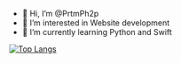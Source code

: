 - 👋 Hi, I’m @PrtmPh2p
- 👀 I’m interested in Website development
- 🌱 I’m currently learning Python and Swift
<!---
PrtmPh2p/PrtmPh2p is a ✨ special ✨ repository because its `README.md` (this file) appears on your GitHub profile.
You can click the Preview link to take a look at your changes.
--->
<!-- [![Typing SVG](https://readme-typing-svg.herokuapp.com?color=FFFFFF&lines=I%E2%80%98m+PrtmPhlp!;And+I%E2%80%99m+interested+in+Programming!)](https://git.io/typing-svg) -->
[![Top Langs](https://github-readme-stats.vercel.app/api/top-langs/?username=PrtmPhlp)](https://github.com/anuraghazra/github-readme-stats)
